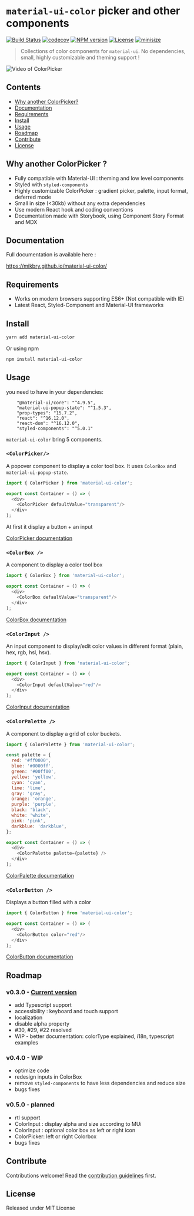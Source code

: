 # `material-ui-color` picker and other components

[![Build Status][action-image]][action-url]
[![codecov][codecov-image]][codecov-url]
[![NPM version][npm-image]][npm-url]
[![License][license-image]][license-url]
[![minisize][min-image]][min-url]

[action-image]: https://github.com/mikbry/material-ui-color/workflows/Build%20and%20Deploy/badge.svg
[action-url]: https://mikbry.github.io/material-ui-color/
[codecov-image]: https://codecov.io/gh/mikbry/material-ui-color/branch/master/graph/badge.svg?token=K4P0vnM5fh
[codecov-url]: https://codecov.io/gh/mikbry/material-ui-color
[npm-image]: https://img.shields.io/npm/v/material-ui-color.svg
[npm-url]: https://npmjs.org/package/material-ui-color
[license-image]: https://img.shields.io/github/license/mikbry/material-ui-color
[License-url]:https://github.com/mikbry/material-ui-color/blob/master/LICENSE
[min-image]:https://badgen.net/bundlephobia/min/material-ui-color
[min-url]:https://bundlephobia.com/result?p=material-ui-color

> Collections of color components for `material-ui`. No dependencies, small, highly customizable and theming support !

![Video of ColorPicker](./images/muicc-v0-2.webp)

## Contents

- [Why another ColorPicker?](#why-another-colorpicker)
- [Documentation](#documentation)
- [Requirements](#requirements)
- [Install](#install)
- [Usage](#usage)
- [Roadmap](#roadmap)
- [Contribute](#contribute)
- [License](#license)

## Why another ColorPicker ?

- Fully compatible with Material-UI : theming and low level components
- Styled with `styled-components`
- Highly customizable ColorPicker : gradient picker, palette, input format, deferred mode
-  Small in size (<30kb) without any extra dependencies
- Use modern React hook and coding conventions
- Documentation made with Storybook, using Component Story Format and MDX

## Documentation

Full documentation is available here :

https://mikbry.github.io/material-ui-color/


## Requirements
- Works on modern browsers supporting ES6+ (Not compatible with IE)
- Latest React, Styled-Component and Material-UI frameworks

## Install

```bash
yarn add material-ui-color
```

Or using npm
```bash
npm install material-ui-color
```

## Usage

you need to have in your dependencies:

```
    "@material-ui/core": "^4.9.5",
    "material-ui-popup-state": "^1.5.3",
    "prop-types": "15.7.2",
    "react": "^16.12.0",
    "react-dom": "^16.12.0",
    "styled-components": "^5.0.1"
```

`material-ui-color` bring 5 components.

### `<ColorPicker/>`

A popover component to display a color tool box. It uses `ColorBox` and `material-ui-popup-state`.

```javascript
import { ColorPicker } from 'material-ui-color';

export const Container = () => (
  <div>
    <ColorPicker defaultValue="transparent"/>
  </div>
);
```

At first it display a button + an input

[ColorPicker documentation](https://mikbry.github.io/material-ui-color/?path=/story/components-colorpicker--basic)

### `<ColorBox />`

A component to display a color tool box
```javascript
import { ColorBox } from 'material-ui-color';

export const Container = () => (
  <div>
    <ColorBox defaultValue="transparent"/>
  </div>
);
```

[ColorBox documentation](https://mikbry.github.io/material-ui-color/?path=/story/components-colorbox--basic)

### `<ColorInput />`

An input component to display/edit color values in different format (plain, hex, rgb, hsl, hsv).

```javascript
import { ColorInput } from 'material-ui-color';

export const Container = () => (
  <div>
    <ColorInput defaultValue="red"/>
  </div>
);
```

[ColorInput documentation](https://mikbry.github.io/material-ui-color/?path=/story/components-colorinput--basic)

### `<ColorPalette />`

A component to display a grid of color buckets.

```javascript
import { ColorPalette } from 'material-ui-color';

const palette = {
  red: '#ff0000',
  blue: '#0000ff',
  green: '#00ff00',
  yellow: 'yellow',
  cyan: 'cyan',
  lime: 'lime',
  gray: 'gray',
  orange: 'orange',
  purple: 'purple',
  black: 'black',
  white: 'white',
  pink: 'pink',
  darkblue: 'darkblue',
};

export const Container = () => (
  <div>
    <ColorPalette palette={palette} />
  </div>
);
```

[ColorPalette documentation](https://mikbry.github.io/material-ui-color/?path=/story/components-colorpalette--basic)

### `<ColorButton />`

Displays a button filled with a color

```javascript
import { ColorButton } from 'material-ui-color';

export const Container = () => (
  <div>
    <ColorButton color="red"/>
  </div>
);
```

[ColorButton documentation](https://mikbry.github.io/material-ui-color/?path=/story/components-colorbutton--basic)

## Roadmap

### v0.3.0 - [Current version](https://github.com/mikbry/material-ui-color/projects/1)
- add Typescript support
- accessibility : keyboard and touch support
- localization
- disable alpha property
- #30, #29, #22 resolved
- WIP - better documentation: colorType explained, i18n, typescript examples

### v0.4.0 - WIP
- optimize code
- redesign inputs in ColorBox
- remove `styled-components` to have less dependencies and reduce size
- bugs fixes

### v0.5.0  - planned
- rtl support
- ColorInput : display alpha and size according to  MUi
- ColorInput : optional color box as left or right icon
- ColorPicker: left or right Colorbox
- bugs fixes

## Contribute

Contributions welcome! Read the [contribution guidelines](CONTRIBUTING.md) first.


## License

Released under MIT License

